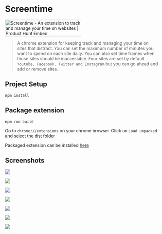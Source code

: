 # Screentime

<a href="https://www.producthunt.com/posts/screentime-2?utm_source=badge-featured&utm_medium=badge&utm_souce=badge-screentime-2" target="_blank"><img src="https://api.producthunt.com/widgets/embed-image/v1/featured.svg?post_id=163138&theme=light" alt="Screentime - An extension to track and manage your time on websites | Product Hunt Embed" style="width: 250px; height: 54px;" width="250px" height="54px" /></a>

> A chrome extension for keeping track and managing your time on sites that distract. You can set the maximum number of minutes you want to spend on each site daily. You can also set time frames when those sites should be inaccessible. Four sites are set by default `Youtube, Facebook, Twitter and Instagram` but you can go ahead and add or remove sites.

## Project Setup
```
npm install
```

## Package extension
```
npm run build
```
Go to `chrome://extensions` on your chrome browser. Click on `Load unpacked` and select the dist folder

Packaged extension can be installed [here](https://chrome.google.com/webstore/detail/screentime/ofmanejijbcohgebmdfacglmhemiifca)

## Screenshots
![](https://i.ibb.co/BVcyZLb/Screenshot-2019-07-16-at-12-15-08.png)

![](https://i.ibb.co/Qjwkjwm/Screenshot-2019-07-16-at-12-15-18.png)

![](https://i.ibb.co/4Wx5vP4/Screenshot-2019-07-16-at-12-15-26.png)

![](https://i.ibb.co/k8LCjLY/Screenshot-2019-07-16-at-12-15-46.png)

![](https://i.ibb.co/ryLSZ7G/Screenshot-2019-07-16-at-12-15-55.png)

![](https://i.ibb.co/4f7yd1K/Screenshot-2019-07-16-at-12-16-17.png)

![](https://i.ibb.co/BwntkJH/Screenshot-2019-07-16-at-12-19-24.png)
